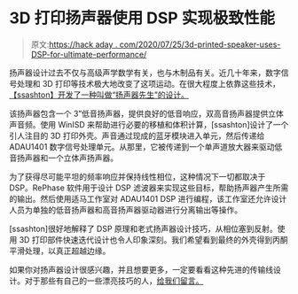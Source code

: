 # 3D 打印扬声器使用 DSP 实现极致性能

> 原文:[https://hack aday . com/2020/07/25/3d-printed-speaker-uses-DSP-for-ultimate-performance/](https://hackaday.com/2020/07/25/3d-printed-speaker-uses-dsp-for-ultimate-performance/)

扬声器设计过去不仅与高级声学数学有关，也与木制品有关。近几十年来，数字信号处理和 3D 打印等技术极大地改变了这项运动。在很大程度上依靠这些技术，[【ssashton】开发了一种叫做“扬声器先生”的设计。](https://www.instructables.com/id/Mr-Speaker-3D-Printed-DSP-Portable-Speaker/)

该扬声器包含一个 3”低音扬声器，提供良好的低音响应，双高音扬声器提供立体声音频。使用 WinISD 来帮助进行必要的移植和体积计算，[ssashton]设计了一个引人注目的 3D 打印外壳。声音通过现成的蓝牙模块进入单元，然后传递给 ADAU1401 数字信号处理单元。从那里，它被传递到一个单声道放大器来驱动低音扬声器和一个立体声扬声器。

为了获得尽可能平坦的频率响应并保持线性相位，这种情况下一切都取决于 DSP。RePhase 软件用于设计 DSP 滤波器来实现这些目标，帮助扬声器产生所需的输出。然后使用适马工作室对 ADAU1401 DSP 进行编程，该工作室还允许设计人员为单独的低音扬声器和高音扬声器驱动器进行分离输出等操作。

[ssashton]很好地解释了 DSP 原理和老式扬声器设计技巧，从相位塞到反射。使用 3D 打印部件快速迭代设计也令人印象深刻。我们希望看到最终的外壳得到丙酮平滑处理，以真正超越边缘。

如果你对扬声器设计很感兴趣，并且想要更多，一定要看看这种先进的传输线设计。对于那些有自己的一些漂亮技巧的人，[给我们留言。](http://hackaday.com/submit-a-tip)